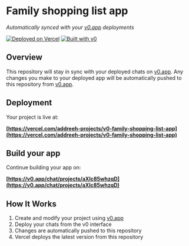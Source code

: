 # Family shopping list app

*Automatically synced with your [v0.app](https://v0.app) deployments*

[![Deployed on Vercel](https://img.shields.io/badge/Deployed%20on-Vercel-black?style=for-the-badge&logo=vercel)](https://vercel.com/addreeh-projects/v0-family-shopping-list-app)
[![Built with v0](https://img.shields.io/badge/Built%20with-v0.app-black?style=for-the-badge)](https://v0.app/chat/projects/aXlc85whzqD)

## Overview

This repository will stay in sync with your deployed chats on [v0.app](https://v0.app).
Any changes you make to your deployed app will be automatically pushed to this repository from [v0.app](https://v0.app).

## Deployment

Your project is live at:

**[https://vercel.com/addreeh-projects/v0-family-shopping-list-app](https://vercel.com/addreeh-projects/v0-family-shopping-list-app)**

## Build your app

Continue building your app on:

**[https://v0.app/chat/projects/aXlc85whzqD](https://v0.app/chat/projects/aXlc85whzqD)**

## How It Works

1. Create and modify your project using [v0.app](https://v0.app)
2. Deploy your chats from the v0 interface
3. Changes are automatically pushed to this repository
4. Vercel deploys the latest version from this repository